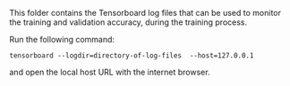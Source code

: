 This folder contains the Tensorboard log files that can be used to monitor the training and validation accuracy, during the training process.

Run the following command:

```
tensorboard --logdir=directory-of-log-files  --host=127.0.0.1
```

and open the local host URL with the internet browser.
